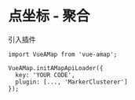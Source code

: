 # 点坐标 - 聚合

引入插件

```
import VueAMap from 'vue-amap';

VueAMap.initAMapApiLoader({
  key: 'YOUR CODE',
  plugin: [..., 'MarkerClusterer']
});
```

<vuep template="#example"></vuep>

<script v-pre type="text/x-template" id="example">

  <template>
    <div class="amap-page-container">
      <el-amap
        vid="amapDemo"  
        :center="center"
        :zoom="zoom"
        class="amap-demo"
        @load="events.load">
        <el-amap-marker v-for="marker in markers" :position="marker.position" :content="marker.content" :events="marker.events"></el-amap-marker>
      </el-amap>
    </div>
  </template>

  <style>
    .amap-demo {
      height: 300px;
    }
  </style>

  <script>
    module.exports = {
      data: function() {
        let self = this;

        return {
          zoom: 12,
          center: [121.59996, 31.197646],
          markers: [],
          markerRefs: [],
          events: {
            load(o) {
              setTimeout(() => {
                console.log(self.markerRefs);
                let cluster = new AMap.MarkerClusterer(o, self.markerRefs,{
                  gridSize: 80,
                  renderCluserMarker: self._renderCluserMarker
                });
                console.log(cluster);
              }, 1000);
            }
          }
        };
      },

      created() {
        let self = this;
        let markers = [];
        let index = 0;

        let basePosition = [121.59996, 31.197646];

        while (++index <= 30) {
          markers.push({
            position: [basePosition[0] + 0.01 * index, basePosition[1]],
            content: '<div style="text-align:center; background-color: hsla(180, 100%, 50%, 0.7); height: 24px; width: 24px; border: 1px solid hsl(180, 100%, 40%); border-radius: 12px; box-shadow: hsl(180, 100%, 50%) 0px 0px 1px;"></div>',
            events: {
              init(o) {
                self.markerRefs.push(o);
              }
            }
          });
        }

        this.markers = markers;
      },

      methods: {
        _renderCluserMarker(context) {
          const count = this.markers.length;

          let factor = Math.pow(context.count/count, 1/18)
          let div = document.createElement('div');
          let Hue = 180 - factor* 180;
          let bgColor = 'hsla('+Hue+',100%,50%,0.7)';
          let fontColor = 'hsla('+Hue+',100%,20%,1)';
          let borderColor = 'hsla('+Hue+',100%,40%,1)';
          let shadowColor = 'hsla('+Hue+',100%,50%,1)';
          div.style.backgroundColor = bgColor
          let size = Math.round(30 + Math.pow(context.count/count,1/5) * 20);
          div.style.width = div.style.height = size+'px';
          div.style.border = 'solid 1px '+ borderColor;
          div.style.borderRadius = size/2 + 'px';
          div.style.boxShadow = '0 0 1px '+ shadowColor;
          div.innerHTML = context.count;
          div.style.lineHeight = size+'px';
          div.style.color = fontColor;
          div.style.fontSize = '14px';
          div.style.textAlign = 'center';
          context.marker.setOffset(new AMap.Pixel(-size/2,-size/2));
          context.marker.setContent(div)
        }
      }
    };
  </script>

</script>
